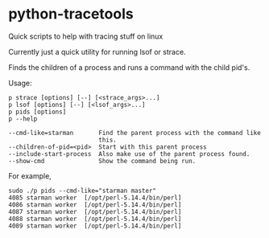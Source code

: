 # python-tracetools
Quick scripts to help with tracing stuff on linux

Currently just a quick utility for running lsof or strace.

Finds the children of a process and runs a command with the child pid's.

Usage:

    p strace [options] [--] [<strace_args>...]
    p lsof [options] [--] [<lsof_args>...]
    p pids [options]
    p --help

    --cmd-like=starman       Find the parent process with the command like
                             this.
    --children-of-pid=<pid>  Start with this parent process
    --include-start-process  Also make use of the parent process found.
    --show-cmd               Show the command being run.

For example,

```
sudo ./p pids --cmd-like="starman master"
4085 starman worker  [/opt/perl-5.14.4/bin/perl]
4086 starman worker  [/opt/perl-5.14.4/bin/perl]
4087 starman worker  [/opt/perl-5.14.4/bin/perl]
4088 starman worker  [/opt/perl-5.14.4/bin/perl]
4089 starman worker  [/opt/perl-5.14.4/bin/perl]
```
